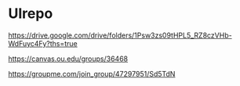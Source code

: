 # UIrepo
https://drive.google.com/drive/folders/1Psw3zs09tHPL5_RZ8czVHb-WdFuyc4Fy?ths=true


https://canvas.ou.edu/groups/36468


https://groupme.com/join_group/47297951/Sd5TdN
